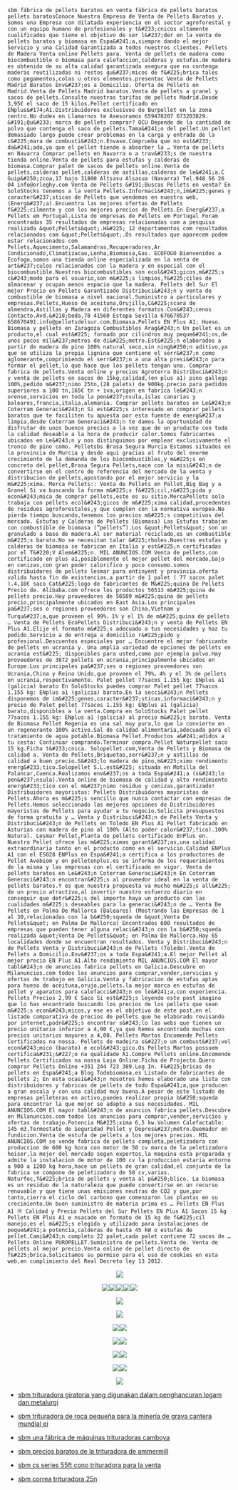
```
sbm fábrica de pellets baratos en venta fábrica de pellets baratos pellets baratosConoce Nuestra Empresa de Venta de Pellets Baratos y. Somos una Empresa con dilatada experiencia en el sector agroforestal y con un equipo humano de profesionales y t&#233;cnicos altamente cualificados que tiene el objetivo de ser l&#237;der en la venta de pellets baratos y biomasa en Espa&#241;a,siempre dando el mejor Servicio y una Calidad Garantizada a todos nuestros clientes. Pellets de Madera Venta online Pellets para. Venta de pellets de madera como biocombustible o biomasa para calefaccion,calderas y estufas.de madera es obtenido de su alta calidad garantizada asegura que no contenga maderas reutilizadas ni restos qu&#237;micos de f&#225;brica tales como pegamentos,colas u otros elementos.presentac Venta de Pellets Madrid Baratos Env&#237;os a Domicilio. Oferta de Pellets en Madrid.Venta de Pellets Madrid baratos.Venta de pellets a granel y sacos de pellets.Consulte nuestras tarifas de pellets Madrid.Desde 3,95€ el saco de 15 kilos.Pellet certificado en ENplus&#174;A1.Distribuidores exclusivos de Burpellet en la zona centro.No dudes en Llamarnos te Asesoramos 659478207 673203829. &#191;Qu&#233; marca de pellets comprar? OCU Depende de la cantidad de polvo que contenga el saco de pellets.Tama&#241;o del pellet.Un pellet demasiado largo puede crear problemas en la carga y entrada de la c&#225;mara de combusti&#243;n.Envase.Comprueba que no est&#233; da&#241;ado,ya que el pellet tiende a absorber la … Venta de pellets en Navarra Comprar pellets en Navarra o a trav&#233;s de nuestra tienda online.Venta de pellets para estufas y calderas de biomasa.Comprar palet de sacos de pellets online.Venta de pellets,calderas pellet,calderas de astillas,calderas de le&#241;a.C Guip&#250;zcoa,17 bajo 31800 Altsasu Alsasua (Navarra) Tel.948 56 26 04 info@orleghy.com Venta de Pellets &#191;Buscas Pellets en venta? En SoloStocks tenemos a la venta Pellets.Informaci&#243;n,im&#225;genes y caracter&#237;sticas de Pellets que vendemos en nuestra web,(Energ&#237;a).Encuentra las mejores ofertas de Pellets f&#225;cilmente y con los mejores precios de Pellets.En Energ&#237;a Pellets em Portugal.Lista do empresas de Pellets em Portugal Foram encontrados 35 resultados de empresas relacionadas com a pesquisa realizada &quot;Pellets&quot;.H&#225; 12 departamentos com resultados relacionados com &quot;Pellets&quot;.Os resultados que aparecem podem estar relacionados com Pellets,Aquecimento,Salamandras,Recuperadores,Ar Condicionado,Climatizacao,Lenha,Biomassa,Gas. ECOFOGO Bienvenidos a Ecofogo,somos una tienda online especializada en la venta de art&#237;culos relacionados con la madera y en especial con el biocombustible.Nuestros biocombustibles son ecol&#243;gicos,m&#225;s c&#243;modo para el usuario,son m&#225;s limpios,f&#225;ciles de almacenar y ocupan menos espacio que la madera. Pellets del Sur El mejor Precio en Pellets Garantizado Distribuci&#243;n y venta de combustible de biomasa a nivel nacional.Suministro a particulares y empresas.Pellets,Hueso de aceituna,Orujillo,C&#225;scara de almendra,Astillas y Madera en diferentes formatos.Con&#243;cenos Contacto.Avd.&#218;beda,78 41560 Estepa Sevilla 676670537 658670491.info@pelletsdelsur.com.Biomasa.Pellets EN Plus A1; Hueso. Biomasa y pellets en Zaragoza Combustibles Arag&#243;n Un pellet es un producto,el cual est&#225; formado por cilindros muy peque&#241;os,de unos pocos mil&#237;metros de di&#225;metro.Est&#225;n elaborados a partir de madera de pino 100% natural seco,sin ning&#250;n aditivo,ya que se utiliza la propia lignina que contiene el serr&#237;n como aglomerante,comprimiendo el serr&#237;n a una alta presi&#243;n para formar el pellet,lo que hace que los pellets tengan una. Comprar fabrica de pellets.Venta online y precios Agroterra Distribuci&#243;n y venta de pellets en sacos de 15kg,calidad,(en plus a1) pino gallego 100%,pedido m&#237;nimo 25tn,(28 palets) de 900kg.precio para pedidos superiores a 100 tn,165€ tn + iva,origen en fabrica le&#243;n orense,servicios en toda la pen&#237;nsula,islas canarias y baleares,francia,italia,alemania. Comprar pellets baratos en Le&#243;n Coterram Generaci&#243;n Si est&#225;s interesado en comprar pellets baratos que te faciliten tu apuesta por esta fuente de energ&#237;a limpia,desde Coterram Generaci&#243;n te damos la oportunidad de disfrutar de unos buenos precios a la vez que de un producto con toda la calidad deseable a la hora de producir calor.Somos fabricantes ubicados en Le&#243;n y nos distinguimos por emplear exclusivamente el tronco de pino como. Pelletsbs Brasa Segura Murcia Estamos situados en la provincia de Murcia y desde aqui gracias al fruto del enorme crecimiento de la demanda de los biocombustibles,y m&#225;s en concreto del pellet,Brasa Segura Pellets,nace con la misi&#243;n de convertirse en el centro de referencia del mercado de la venta y distribucion de pellets,apostando por el mejor servicio y la m&#225;xima. Merca Pellets:: Venta de Pellets en Pallet,Big Bag y a Granel Si va buscando la forma m&#225;s f&#225;cil,r&#225;pida y econ&#243;mica de comprar pellets,este es su sitio.MercaPellets solo trabaja con pellets ecol&#243;gicos de m&#225;xima calidad,procedentes de residuos agroforestales,y que cumplen con la normativa europea.No pierda tiempo buscando,tenemos los precios m&#225;s competitivos del mercado. Estufas y Calderas de Pellets (Biomasa) Las Estufas trabajan con combustible de biomasa (”pellets”).Los &quot;Pellets&quot; son un granulado a base de madera.Al ser material reciclado,es un combustible m&#225;s barato.No se necesitan talar &#225;rboles.Nuestras estufas y calderas de biomasa se fabrican en Italia y est&#225;n certificadas por el T&#220;V Alem&#225;n. MIL ANUNCIOS.COM Venta de pellets,con certificado en plus a1,posiblemente el mejor pellet del mercado,bajo en cenizas,con gran poder calorifico y poco consumo.somos distribuidores de pellets lesmar para ontinyent y provincia.oferta valida hasta fin de existencias,a partir de 1 palet ( 77 sacos palet ).4,10€ saco Cat&#225;logo de fabricantes de M&#225;quina De Pellets Precio de. Alibaba.com ofrece los productos 56513 m&#225;quina de pellets precio.Hay proveedores de 56509 m&#225;quina de pellets precio,principalmente ubicados en East Asia.Los principales pa&#237;ses o regiones proveedores son China,Vietnam y Turqu&#237;a,que proveen el 99%，1% y el 1% de m&#225;quina de pellets … Venta de Pellets EcoPellets Distribuci&#243;n y venta de Pellets EN Plus A1.Elije el formato m&#225;s adecuado a tus necesidades y haz tu pedido.Servicio a de entrega a domicilio r&#225;pido y profesional.Descuentos especiales por … Encuentre el mejor fabricante de pellets en ucrania y. Una amplia variedad de opciones de pellets en ucrania est&#225; disponibles para usted,como por ejemplo polvo.Hay proveedores de 3872 pellets en ucrania,principalmente ubicados en Europe.Los principales pa&#237;ses o regiones proveedores son Ucrania,China y Reino Unido,que proveen el 79%，4% y el 3% de pellets en ucrania,respectivamente. Palet pellet 77sacos 1.155 kg: ENplus a1 (galicia) barato En SoloStocks puedes comprar Palet pellet 77sacos 1.155 kg: ENplus a1 (galicia) barato.En la secci&#243;n Pellets disponemos de im&#225;genes,caracter&#237;sticas,informaci&#243;n y precio de Palet pellet 77sacos 1.155 kg: ENplus a1 (galicia) barato,disponibles a la venta.Compra en SoloStocks Palet pellet 77sacos 1.155 kg: ENplus a1 (galicia) al precio m&#225;s barato. Venta de Biomasa Pellet Regenia es una sal muy pura,lo que la convierte en un regenerante 100% activo.Sal de calidad alimentaria,adecuada para el tratamiento de agua potable.Biomasa Pellet.Productos a&#241;adidos a tu cesta: Continuar comprando.Terminar compra.Pellet Naturpellet saco 15 kg.Ficha t&#233;cnica. Solopellet.com,Venta de Pellets y Biomasa de calidad a. Venta de Pellets,Briquetas,serr&#237;n y astillas de calidad a buen precio.S&#243;lo madera de pino,m&#225;ximo rendimento energ&#233;tico.Solopellet S.L.est&#225; situada en Motilla del Palancar,Cuenca.Realizamos env&#237;os a toda Espa&#241;a (s&#243;lo pen&#237;nsula).Venta online de biomasa de calidad y alto rendimiento energ&#233;tico con el m&#237;nimo residuo y cenizas,garantizado! Distribuidores mayoristas: Pellets Distribuidores mayoristas de Pellets.Ahora es m&#225;s sencillo que nunca contactar con empresas de Pellets.Hemos seleccionado las mejores opciones de Distribuidores mayoristas de Pellets para ayudar a tu negocio.Solicita presupuestos de forma gratuita y … Venta y Distribuci&#243;n de Pellets Venta y Distribuci&#243;n de Pellets en Toledo EN Plus A1 Pellet fabricado en Asturias con madera de pino al 100% (Alto poder calor&#237;fico).100% Natural. Lesmar Pellet,Planta de pellets certificado EnPlus en. Nuestro Pellet ofrece las m&#225;ximas garant&#237;as,una calidad extraordinaria tanto en el producto como en el servicio.Calidad ENPlus A1 con el ES028 ENPlus en Espa&#241;a certifica a los productores de Pellet Avebiom y en pelletenplus.es se informa de los requerimientos de la misma y las empresas con el certificado en vigor. Venta de pellets baratos en Le&#243;n Coterram Generaci&#243;n En Coterram Generaci&#243;n encontrar&#225;s al proveedor ideal en la venta de pellets baratos.Y es que nuestra propuesta va mucho m&#225;s all&#225; de un precio atractivo,al invertir nuestro esfuerzo diario en conseguir que detr&#225;s del importe haya un producto con las cualidades m&#225;s deseables para la generaci&#243;n de … Venta De Pellets en Palma De Mallorca (Baleares) (Mostrando las Empresas de 1 al 30,relacionadas con la b&#250;squeda de &quot;Venta De Pellets&quot; en Palma De Mallorca) Encontrados 600 resultados de empresas que pueden tener alguna relaci&#243;n con la b&#250;squeda realizada &quot;Venta De Pellets&quot; en Palma De Mallorca.Hay 65 localidades donde se encuentran resultados. Venta y Distribuci&#243;n de Pellets Venta y Distribuci&#243;n de Pellets (Toledo).Venta de Pellets a Domicilio.Env&#237;os a toda Espa&#241;a.El mejor Pellet al mejor precio EN Plus A1.Alto rendimiento MIL ANUNCIOS.COM El mayor tabl&#243;n de anuncios fabrica pellets en Galicia.Descubre en Milanuncios.com todos los anuncios para comprar,vender,servicios y ofertas de trabajo en Galicia.Venta y fabricacion de estufas aptas para hueso de aceituna,orujo,pellets.la mejor marca en estufas de pellet y aparatos para calefacci&#243;n en le&#241;a,con experiencia. Pellets Precios 2,99 € Saco Si est&#225;s leyendo este post imagino que lo has encontrado buscando los precios de los pellets que sean m&#225;s econ&#243;micos,y ese es el objetivo de este post,en el listado comparativa de precios de pellets que he elaborado revisando por internet,podr&#225;s encontrar s&#243;lo las webs que tienen un precio unitario inferior a 4,00 €,ya que hemos encontrado muchas con precios unitarios mayores a 4,00. Pellets Martos Encomende Pellets Certificados na nossa. Pellets de madeira s&#227;o um combust&#237;vel econ&#243;mico (barato) e ecol&#243;gico.Os Pellets Martos possuem certifica&#231;&#227;o na qualidade A1.Compre Pellets online.Encomende Pellets Certificados na nossa Loja Online.Ficha de Projecto.Quero comprar Pellets Online +351 244 723 389.Log In. F&#225;bricas de pellets en Espa&#241;a Blog Todobiomasa.es Listado de fabricantes de pellets 2; En esta ocasi&#243;n nosotros hemos elaborado una lista con distribuidores y fabricas de pellets de todo Espa&#241;a,que producen a gran escala y con una calidad muy buena.A pesar de este listado de empresas pelleteras en activo,puedes realizar propia b&#250;squeda para encontrar la que mejor se adapte a sus necesidades. MIL ANUNCIOS.COM El mayor tabl&#243;n de anuncios fabrica pellets.Descubre en Milanuncios.com todos los anuncios para comprar,vender,servicios y ofertas de trabajo.Potencia M&#225;xima 6,5 kw.Volumen Calefactable: 145 m3.Termostato de Seguridad Pellet y Depres&#237;metro.Quemador en fundicion.Venta de estufa de pellets a los mejores precios. MIL ANUNCIOS.COM se vende fabrica de pellets completa,peletizadora con produccion de 600 kg hora con motor de 50 cv marca de la peletizadora heiser,la mejor del mercado segun expertos,la maquina esta preparada y admite la instalacion de motor de 100 cv la produccion estaria entorno a 900 a 1200 kg hora,hace un pellets de gran calidad,el conjunto de la fabrica se compone de peletizadora de 50 cv,varias. Naturfoc,f&#225;brica de pellets y venta al p&#250;blico. La biomasa es un residuo de la naturaleza que puede convertirse en un recurso renovable y que tiene unas emisiones neutras de CO2 y que,por tanto,cierra el ciclo del carbono que comenzaron las plantas en su crecimiento.Un buen suministro de materia prima es … Pellets EN Plus A1 Ⓡ Calidad y Precio Pellets del Sur Pellets EN Plus A1 Sacos 15 kg Pellets EN Plus A1 e nsacado en formato de 15 kg de f&#225;cil manejo,es el m&#225;s elegido y utilizado para instalaciones de peque&#241;a potencia,calderas de hasta 45 kW o estufas de pellet.Cami&#243;n completo 22 palet,cada palet contiene 72 sacos de … Pellets Online PUROPELLET.Suministro de pellets.Venta de. Venta de pellets al mejor precio.Venta online de pellet directo de f&#225;brica.Solicitamos su permiso para el uso de cookies en esta web,en cumplimiento del Real Decreto ley 13 2012. 
```

<div align="center">

<a href="https://es-crusher.shibang-china.com/github&k=sbm+f%C3%A1brica+de+pellets+baratos+en+venta+f%C3%A1brica+de+pellets+baratos+pellets+baratos"><img src="https://static.shibang-china.com/es/crusher/logo.jpg"></a>

<a href="https://es-crusher.shibang-china.com/github&k=sbm+f%C3%A1brica+de+pellets+baratos+en+venta+f%C3%A1brica+de+pellets+baratos+pellets+baratos"><img src="https://static.shibang-china.com/es/crusher/index.jpg"></a><a href="https://es-crusher.shibang-china.com/material.htmlgithub&k=sbm+f%C3%A1brica+de+pellets+baratos+en+venta+f%C3%A1brica+de+pellets+baratos+pellets+baratos"><img src="https://static.shibang-china.com/es/crusher/material.jpg"></a><a href="https://es-crusher.shibang-china.com/application.htmlgithub&k=sbm+f%C3%A1brica+de+pellets+baratos+en+venta+f%C3%A1brica+de+pellets+baratos+pellets+baratos"><img src="https://static.shibang-china.com/es/crusher/application.jpg"></a><a href="https://es-crusher.shibang-china.com/aboutus.htmlgithub&k=sbm+f%C3%A1brica+de+pellets+baratos+en+venta+f%C3%A1brica+de+pellets+baratos+pellets+baratos"><img src="https://static.shibang-china.com/es/crusher/aboutus.jpg"></a><a href="https://es-crusher.shibang-china.com/contact.htmlgithub&k=sbm+f%C3%A1brica+de+pellets+baratos+en+venta+f%C3%A1brica+de+pellets+baratos+pellets+baratos"><img src="https://static.shibang-china.com/es/crusher/contact.jpg"></a>

<a href="https://es-crusher.shibang-china.com/github&k=sbm+f%C3%A1brica+de+pellets+baratos+en+venta+f%C3%A1brica+de+pellets+baratos+pellets+baratos"><img src="https://static.shibang-china.com/es/crusher/banner.jpg"></a>

<a href="https://swt.shibang-china.com/github&k=sbm+f%C3%A1brica+de+pellets+baratos+en+venta+f%C3%A1brica+de+pellets+baratos+pellets+baratos"><img src="https://static.shibang-china.com/es/crusher/text.jpg"></a>

<a href="https://swt.shibang-china.com/github&k=sbm+f%C3%A1brica+de+pellets+baratos+en+venta+f%C3%A1brica+de+pellets+baratos+pellets+baratos"><img src="https://static.shibang-china.com/es/crusher/chat.jpg"></a><a href="https://es-crusher.shibang-china.com/contact.htmlgithub&k=sbm+f%C3%A1brica+de+pellets+baratos+en+venta+f%C3%A1brica+de+pellets+baratos+pellets+baratos"><img src="https://static.shibang-china.com/es/crusher/message.jpg"></a>

<a href="https://es-crusher.shibang-china.com/products/pe.htmlgithub&k=sbm+f%C3%A1brica+de+pellets+baratos+en+venta+f%C3%A1brica+de+pellets+baratos+pellets+baratos"><img src="https://static.shibang-china.com/es/crusher/pe.jpg"></a><a href="https://es-crusher.shibang-china.com/products/pf.htmlgithub&k=sbm+f%C3%A1brica+de+pellets+baratos+en+venta+f%C3%A1brica+de+pellets+baratos+pellets+baratos"><img src="https://static.shibang-china.com/es/crusher/pf.jpg"></a>

<a href="https://es-crusher.shibang-china.com/products/hpt.htmlgithub&k=sbm+f%C3%A1brica+de+pellets+baratos+en+venta+f%C3%A1brica+de+pellets+baratos+pellets+baratos"><img src="https://static.shibang-china.com/es/crusher/hpt.jpg"></a><a href="https://es-crusher.shibang-china.com/products/vsi.htmlgithub&k=sbm+f%C3%A1brica+de+pellets+baratos+en+venta+f%C3%A1brica+de+pellets+baratos+pellets+baratos"><img src="https://static.shibang-china.com/es/crusher/vsi.jpg"></a>

<a href="https://es-crusher.shibang-china.com/products/klv.htmlgithub&k=sbm+f%C3%A1brica+de+pellets+baratos+en+venta+f%C3%A1brica+de+pellets+baratos+pellets+baratos"><img src="https://static.shibang-china.com/es/crusher/klv.jpg"></a><a href="https://es-crusher.shibang-china.com/products/portable.htmlgithub&k=sbm+f%C3%A1brica+de+pellets+baratos+en+venta+f%C3%A1brica+de+pellets+baratos+pellets+baratos"><img src="https://static.shibang-china.com/es/crusher/portable.jpg"></a>

<a href="https://swt.shibang-china.com/github&k=sbm+f%C3%A1brica+de+pellets+baratos+en+venta+f%C3%A1brica+de+pellets+baratos+pellets+baratos"><img src="https://static.shibang-china.com/es/crusher/case.jpg"></a>

</div>


* [sbm trituradora giratoria yang digunakan dalam penghancuran logam dan metalurgi](sbm%20trituradora%20giratoria%20yang%20digunakan%20dalam%20penghancuran%20logam%20dan%20metalurgi.md)

* [sbm trituradora de roca pequeña para la minería de grava cantera mundial ei](sbm%20trituradora%20de%20roca%20peque%C3%B1a%20para%20la%20miner%C3%ADa%20de%20grava%20cantera%20mundial%20ei.md)

* [sbm una fábrica de máquinas trituradoras camboya](sbm%20una%20f%C3%A1brica%20de%20m%C3%A1quinas%20trituradoras%20camboya.md)

* [sbm precios baratos de la trituradora de ammermill](sbm%20precios%20baratos%20de%20la%20trituradora%20de%20ammermill.md)

* [sbm cs series 55ft cono trituradora para la venta](sbm%20cs%20series%2055ft%20cono%20trituradora%20para%20la%20venta.md)

* [sbm correa trituradora 25n](sbm%20correa%20trituradora%2025n.md)